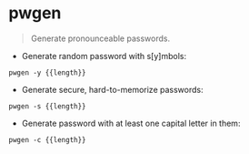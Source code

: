 # pwgen

> Generate pronounceable passwords.

- Generate random password with s[y]mbols:

`pwgen -y {{length}}`

- Generate secure, hard-to-memorize passwords:

`pwgen -s {{length}}`

- Generate password with at least one capital letter in them:

`pwgen -c {{length}}`
